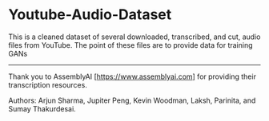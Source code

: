 # Youtube-Audio-Dataset
This is a cleaned dataset of several downloaded, transcribed, and cut, audio files from YouTube. The point of these files are to provide data for training GANs


---

Thank you to AssemblyAI [https://www.assemblyai.com] for providing their transcription resources.

Authors: Arjun Sharma, Jupiter Peng, Kevin Woodman, Laksh, Parinita, and Sumay Thakurdesai.
